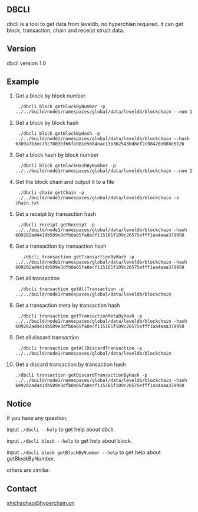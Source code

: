 DBCLI
---

dbcli is a tool to get data from leveldb, no hyperchian required. it can get block, transaction, chain and receipt struct data.

Version
---

dbcli version 1.0


Example
---

1. Get a block by block number

		./dbcli block getBlockByNumber -p ../../build/node1/namespaces/global/data/leveldb/blockchain --num 1

2. Get a block by block hash

		./dbcli block getBlockByHash -p ../../build/node1/namespaces/global/data/leveldb/blockchain --hash 6309a7b3ec79c7803bf66fa981e5664eac13b362543bd8ef2c08420e088e5126

3. Get a block hash by block number

		./dbcli block getBlockHashByNumber -p ../../build/node1/namespaces/global/data/leveldb/blockchain --num 1

4. Get the block chain and output it to a file

		./dbcli chain getChain -p ../../build/node1/namespaces/global/data/leveldb/blockchain -o chain.txt

5. Get a receipt by transaction hash

		./dbcli receipt getReceipt -p ../../build/node1/namespaces/global/data/leveldb/blockchain -hash 609282ad441db509e3dfb8a65fa8ecf115165f109c26575efff1aa4aaa379950

6. Get a transaction by transaction hash

		 ./dbcli transaction getTransactionByHash -p ../../build/node1/namespaces/global/data/leveldb/blockchain -hash 609282ad441db509e3dfb8a65fa8ecf115165f109c26575efff1aa4aaa379950

7. Get all transaction

		./dbcli transaction getAllTransaction -p ../../build/node1/namespaces/global/data/leveldb/blockchain

8. Get a transaction meta by transaction hash

		./dbcli transaction getTransactionMetaByHash -p ../../build/node1/namespaces/global/data/leveldb/blockchain -hash 609282ad441db509e3dfb8a65fa8ecf115165f109c26575efff1aa4aaa379950

9. Get all discard transaction

		./dbcli transaction getAllDiscardTransaction -p ../../build/node1/namespaces/global/data/leveldb/blockchain

10. Get a discard transaction by transaction hash

		./dbcli transaction getDiscardTransactionByHash -p ../../build/node1/namespaces/global/data/leveldb/blockchain -hash 609282ad441db509e3dfb8a65fa8ecf115165f109c26575efff1aa4aaa379950

Notice
---
if you have any question,

input `./dbcli --help` to get help about dbcli.

input `./dbcli block --help` to get help about block.

input `./dbcli block getBlockByNumber --help` to get help about getBlockByNumber.

others are similar.

Contact
---
shichaohao@hyperchain.cn